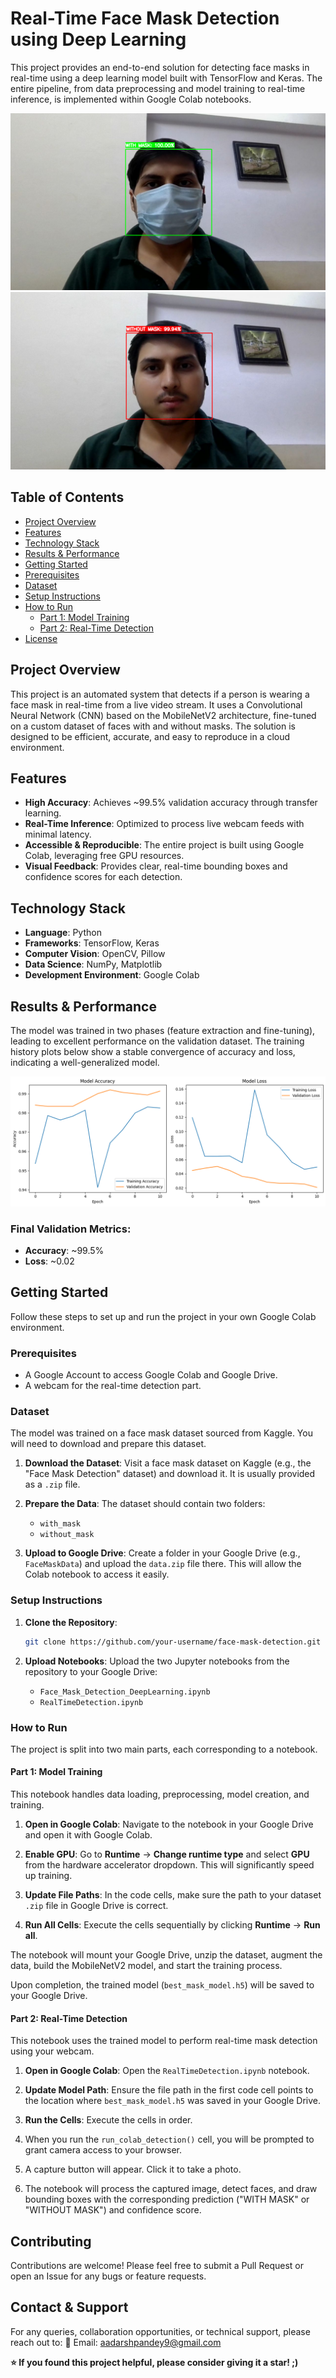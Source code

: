 # Real-Time Face Mask Detection using Deep Learning

This project provides an end-to-end solution for detecting face masks in real-time using a deep learning model built with TensorFlow and Keras. The entire pipeline, from data preprocessing and model training to real-time inference, is implemented within Google Colab notebooks.

![Example of 'With Mask' Detection](./result%20and%20evaluation/with_mask.png)
![Example of 'Without Mask' Detection](./result%20and%20evaluation/without_mask.png)


## Table of Contents

- [Project Overview](#project-overview)
- [Features](#features)
- [Technology Stack](#technology-stack)
- [Results & Performance](#results--performance)
- [Getting Started](#getting-started)
- [Prerequisites](#prerequisites)
- [Dataset](#dataset)
- [Setup Instructions](#setup-instructions)
- [How to Run](#how-to-run)
  - [Part 1: Model Training](#part-1-model-training)
  - [Part 2: Real-Time Detection](#part-2-real-time-detection)
- [License](#license)

  

## Project Overview

This project is an automated system that detects if a person is wearing a face mask in real-time from a live video stream. It uses a Convolutional Neural Network (CNN) based on the MobileNetV2 architecture, fine-tuned on a custom dataset of faces with and without masks. The solution is designed to be efficient, accurate, and easy to reproduce in a cloud environment.



## Features

- **High Accuracy**: Achieves ~99.5% validation accuracy through transfer learning.
- **Real-Time Inference**: Optimized to process live webcam feeds with minimal latency.
- **Accessible & Reproducible**: The entire project is built using Google Colab, leveraging free GPU resources.
- **Visual Feedback**: Provides clear, real-time bounding boxes and confidence scores for each detection.



## Technology Stack

- **Language**: Python
- **Frameworks**: TensorFlow, Keras
- **Computer Vision**: OpenCV, Pillow
- **Data Science**: NumPy, Matplotlib
- **Development Environment**: Google Colab



## Results & Performance

The model was trained in two phases (feature extraction and fine-tuning), leading to excellent performance on the validation dataset. The training history plots below show a stable convergence of accuracy and loss, indicating a well-generalized model.

![Training History Visualization](./result%20and%20evaluation/visualization.png)



### Final Validation Metrics:
- **Accuracy**: ~99.5%
- **Loss**: ~0.02



## Getting Started

Follow these steps to set up and run the project in your own Google Colab environment.

### Prerequisites

- A Google Account to access Google Colab and Google Drive.
- A webcam for the real-time detection part.

### Dataset

The model was trained on a face mask dataset sourced from Kaggle. You will need to download and prepare this dataset.

1. **Download the Dataset**: Visit a face mask dataset on Kaggle (e.g., the "Face Mask Detection" dataset) and download it. It is usually provided as a `.zip` file.

2. **Prepare the Data**: The dataset should contain two folders:
   - `with_mask`
   - `without_mask`

3. **Upload to Google Drive**: Create a folder in your Google Drive (e.g., `FaceMaskData`) and upload the `data.zip` file there. This will allow the Colab notebook to access it easily.

### Setup Instructions

1. **Clone the Repository**:
   ```bash
   git clone https://github.com/your-username/face-mask-detection.git
   ```

2. **Upload Notebooks**: Upload the two Jupyter notebooks from the repository to your Google Drive:
   - `Face_Mask_Detection_DeepLearning.ipynb`
   - `RealTimeDetection.ipynb`

### How to Run

The project is split into two main parts, each corresponding to a notebook.

#### Part 1: Model Training

This notebook handles data loading, preprocessing, model creation, and training.

1. **Open in Google Colab**: Navigate to the notebook in your Google Drive and open it with Google Colab.

2. **Enable GPU**: Go to **Runtime** → **Change runtime type** and select **GPU** from the hardware accelerator dropdown. This will significantly speed up training.

3. **Update File Paths**: In the code cells, make sure the path to your dataset `.zip` file in Google Drive is correct.

4. **Run All Cells**: Execute the cells sequentially by clicking **Runtime** → **Run all**.

The notebook will mount your Google Drive, unzip the dataset, augment the data, build the MobileNetV2 model, and start the training process.

Upon completion, the trained model (`best_mask_model.h5`) will be saved to your Google Drive.

#### Part 2: Real-Time Detection

This notebook uses the trained model to perform real-time mask detection using your webcam.

1. **Open in Google Colab**: Open the `RealTimeDetection.ipynb` notebook.

2. **Update Model Path**: Ensure the file path in the first code cell points to the location where `best_mask_model.h5` was saved in your Google Drive.

3. **Run the Cells**: Execute the cells in order.

4. When you run the `run_colab_detection()` cell, you will be prompted to grant camera access to your browser.

5. A capture button will appear. Click it to take a photo.

6. The notebook will process the captured image, detect faces, and draw bounding boxes with the corresponding prediction ("WITH MASK" or "WITHOUT MASK") and confidence score.



## Contributing

Contributions are welcome! Please feel free to submit a Pull Request or open an Issue for any bugs or feature requests.



## Contact & Support

For any queries, collaboration opportunities, or technical support, please reach out to:
📧 Email: aadarshpandey9@gmail.com

**⭐ If you found this project helpful, please consider giving it a star! ;)**
